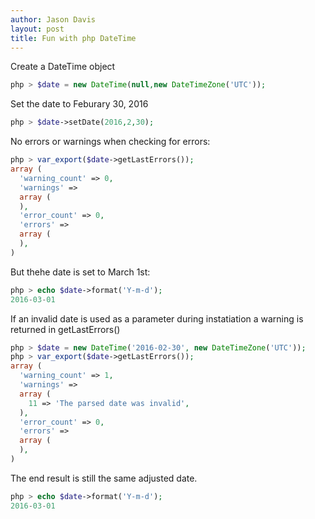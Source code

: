 ```yaml
---
author: Jason Davis
layout: post
title: Fun with php DateTime
---
```


Create a DateTime object

```php
php > $date = new DateTime(null,new DateTimeZone('UTC'));
```
Set the date to Feburary 30, 2016
```php
php > $date->setDate(2016,2,30);
```
No errors or warnings when checking for errors:
```php
php > var_export($date->getLastErrors());
array (
  'warning_count' => 0,
  'warnings' => 
  array (
  ),
  'error_count' => 0,
  'errors' => 
  array (
  ),
)
```
But thehe date is set to March 1st:
```php
php > echo $date->format('Y-m-d');
2016-03-01
```

If an invalid date is used as a parameter during instatiation a warning is returned in getLastErrors()

```php
php > $date = new DateTime('2016-02-30', new DateTimeZone('UTC'));
php > var_export($date->getLastErrors());
array (
  'warning_count' => 1,
  'warnings' => 
  array (
    11 => 'The parsed date was invalid',
  ),
  'error_count' => 0,
  'errors' => 
  array (
  ),
)
```
The end result is still the same adjusted date.
```php
php > echo $date->format('Y-m-d');
2016-03-01
```

